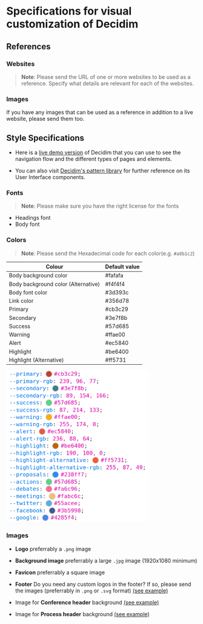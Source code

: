 # Specifications for visual customization of Decidim

## References

### Websites
> **Note**: Please send the URL of one or more websites to be used as a reference. Specify what details are relevant for each of the websites.

### Images
If you have any images that can be used as a reference in addition to a live website, please send them too.

## Style Specifications

- Here is a [live demo version](https://decidim-design.herokuapp.com) of Decidim that you can use to see the navigation flow and the different types of pages and elements.

- You can also visit [Decidim's pattern library](https://decidim-design.herokuapp.com/public/library/pattern-library) for further reference on its User Interface components.

### Fonts

> **Note**: Please make sure you have the right license for the fonts 
- Headings font
- Body font

### Colors

> **Note**: Please send the Hexadecimal code for each color(e.g. `#a0b1c2`)

| Colour | Default value |
|---|---|
| Body background color | #fafafa |
| Body background color (Alternative) | #f4f4f4 |
| Body font color | #3d393c |
| Link color | #356d78 |
| Primary | #cb3c29 |
| Secondary | #3e7f8b |
| Success | #57d685 |
| Warning | #ffae00 |
| Alert | #ec5840 |
| Highlight | #be6400 |
| Highlight (Alternative) | #ff5731 |

<img height=400 src="./images/default_colors.png"></img>

### Images

- **Logo** preferrably a `.png` image
- **Background image** preferrably a large `.jpg` image (1920x1080 minimum)
- **Favicon** preferrably a square image

- **Footer** Do you need any custom logos in the footer? If so, please send the images (preferrably in `.png` or `.svg` format) [(see example)](./decidim-examples/barcelonadema-participa.cat/footer.png)

- Image for **Conference header** background [(see example)](./decidim-examples/citiesforchange.org/conference-programme.png)
- Image for **Process header** background [(see example)](https://decidim-design.herokuapp.com/public/info)
